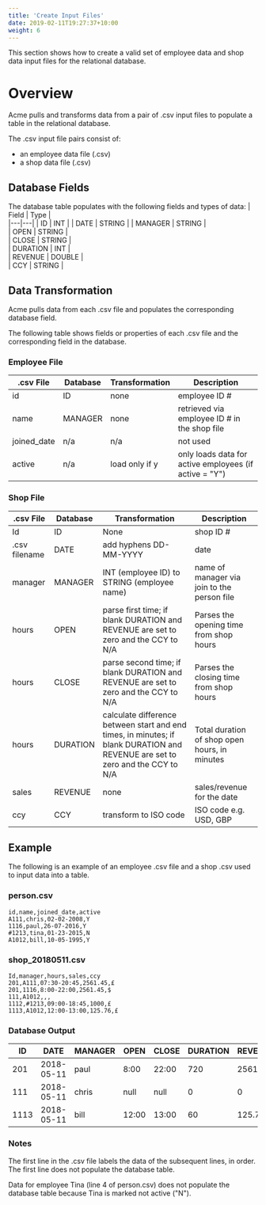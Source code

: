 ```yaml
---
title: 'Create Input Files'
date: 2019-02-11T19:27:37+10:00
weight: 6
---
```


This section shows how to create a valid set of employee data and shop data input files for the relational database.

<!--more-->

# Overview

Acme pulls and transforms data from a pair of .csv input files to populate a table in the relational database. 

The .csv input file pairs consist of:
 - an employee data file (.csv)
 - a shop data file (.csv)

## Database Fields

The database table populates with the following fields and types of data:
| Field  | Type  |  
|---|---|
| ID  | INT  | 
| DATE | STRING  | 
| MANAGER | STRING |  
| OPEN | STRING |  
| CLOSE | STRING |  
| DURATION | INT |  
| REVENUE | DOUBLE |  
| CCY | STRING |  

## Data Transformation

Acme pulls data from each .csv file and populates the corresponding database field. 

The following table shows fields or properties of each .csv file and the corresponding field in the database. 

### Employee File
| .csv File | Database | Transformation | Description|
|---|---|---|---|
| id  | ID  | none  | employee ID # |
| name| MANAGER | none | retrieved via employee ID # in the shop file |
| joined_date | n/a | n/a | not used |
| active | n/a | load only if y | only loads data for active employees (if active = "Y")

### Shop File
| .csv File | Database | Transformation | Description|
|---|---|---|---|
| Id | ID  | None  | shop ID # |
| .csv filename  | DATE  | add hyphens DD-MM-YYYY | date|
| manager | MANAGER | INT (employee ID) to STRING (employee name) | name of manager via join to the person file |
| hours | OPEN | parse first time; if blank DURATION and REVENUE are set to zero and the CCY to N/A | Parses the opening time from shop hours|
| hours | CLOSE | parse second time; if blank DURATION and REVENUE are set to zero and the CCY to N/A | Parses the closing time from shop hours|
| hours | DURATION | calculate difference between start and end times, in minutes; if blank DURATION and REVENUE are set to zero and the CCY to N/A | Total duration of shop open hours, in minutes|
| sales | REVENUE| none | sales/revenue for the date |
| ccy | CCY | transform to ISO code | ISO code e.g. USD, GBP|

## Example
The following is an example of an employee .csv file and a shop .csv used to input data into a table.
### person.csv
```
id,name,joined_date,active
A111,chris,02-02-2008,Y
1116,paul,26-07-2016,Y
#1213,tina,01-23-2015,N
A1012,bill,10-05-1995,Y
```
### shop_20180511.csv
```
Id,manager,hours,sales,ccy
201,A111,07:30-20:45,2561.45,£
201,1116,8:00-22:00,2561.45,$
111,A1012,,,
1112,#1213,09:00-18:45,1000,£
1113,A1012,12:00-13:00,125.76,£
```
### Database Output

| ID | DATE | MANAGER | OPEN | CLOSE | DURATION | REVENUE | CCY |
|---|---|---|---|---|---|---|---|
|  201 | 2018-05-11 | paul  | 8:00 | 22:00 | 720 | 2561.45 | USD |
| 111 |  2018-05-11 |  chris | null  | null  | 0  | 0  | N/A  |
| 1113  | 2018-05-11  | bill  |  12:00 | 13:00  | 60  | 125.76  | GBP  |

### Notes
The first line in the .csv file labels the data of the subsequent lines, in order. The first line does not populate the database table.

Data for employee Tina (line 4 of person.csv) does not populate the database table because Tina is marked not active ("N").


